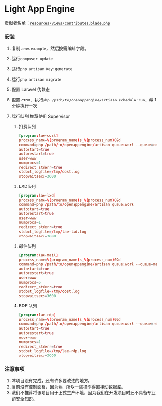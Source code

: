 # Light App Engine

贡献者名单：[`resources/views/contributes.blade.php`](https://laestack.com/contributes)

### 安装

1. 复制`.env.example`，然后按需编辑字段。

2. 运行`composer update`

3. 运行`php artisan key:generate`

4. 运行`php artisan migrate`

5. 配置 Laravel 伪静态

6. 配置 cron，执行`php /path/to/openappengine/artisan schedule:run`，每 1 分钟执行一次

7. 运行队列,推荐使用 Supervisor
    1. 扣费队列
    
       ```conf
       [program:lae-cost]
       process_name=%(program_name)s_%(process_num)02d
       command=php /path/to/openappengine/artisan queue:work --queue=cost
       autostart=true
       autorestart=true
       user=www
       numprocs=1
       redirect_stderr=true
       stdout_logfile=/tmp/cost.log
       stopwaitsecs=3600
       ```
    
    2. LXD队列

       ```conf
       [program:lae-lxd]
       process_name=%(program_name)s_%(process_num)02d
       command=php /path/to/openappengine/artisan queue:work
       autostart=true
       autorestart=true
       user=www
       numprocs=1
       redirect_stderr=true
       stdout_logfile=/tmp/lae-lxd.log
       stopwaitsecs=3600
       ```
    
    3. 邮件队列
    
       ```conf
       [program:lae-mail]
       process_name=%(program_name)s_%(process_num)02d
       command=php /path/to/openappengine/artisan queue:work --queue=mail
       autostart=true
       autorestart=true
       user=www
       numprocs=5
       redirect_stderr=true
       stdout_logfile=/tmp/cost.log
       stopwaitsecs=3600
       ```
    
    4. RDP 队列
    
       ```conf
       [program:lae-rdp]
       process_name=%(program_name)s_%(process_num)02d
       command=php /path/to/openappengine/artisan queue:work --queue=remote_desktop
       autostart=true
       autorestart=true
       user=www
       numprocs=1
       redirect_stderr=true
       stdout_logfile=/tmp/lae-rdp.log
       stopwaitsecs=3600
       ```
    
       

### 注意事项

1. 本项目没有完成，还有许多要改进的地方。
2. 目前没有控制面板，因为`懒`，所以一些操作得直接动数据库。
3. 我们不推荐将该项目用于正式生产环境，因为我们在开发项目时还不具备专业的安全知识。

